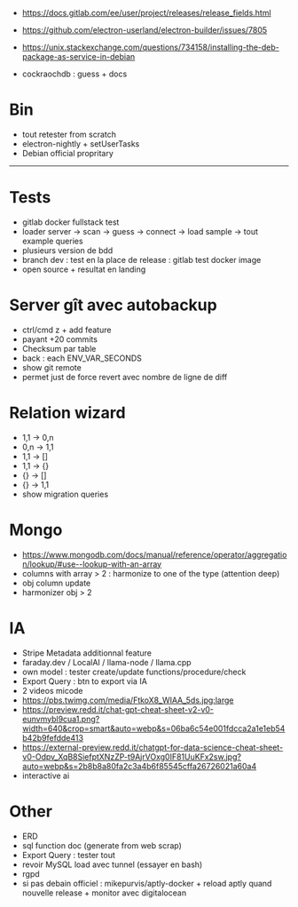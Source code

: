 - https://docs.gitlab.com/ee/user/project/releases/release_fields.html
- https://github.com/electron-userland/electron-builder/issues/7805
- https://unix.stackexchange.com/questions/734158/installing-the-deb-package-as-service-in-debian







- cockraochdb : guess + docs

# Bin
- tout retester from scratch
- electron-nightly + setUserTasks
- Debian official propritary

----------------------------------------------------------


# Tests
- gitlab docker fullstack test
- loader server -> scan -> guess -> connect -> load sample -> tout example queries
- plusieurs version de bdd
- branch dev : test en la place de release : gitlab test docker image
- open source + resultat en landing


# Server gît avec autobackup
- ctrl/cmd z + add feature
- payant +20 commits
- Checksum par table
- back : each ENV_VAR_SECONDS
- show git remote
- permet just de force revert avec nombre de ligne de diff


# Relation wizard
- 1,1 -> 0,n
- 0,n -> 1,1
- 1,1 -> []
- 1,1 -> {}
- {} -> []
- {} -> 1,1
- show migration queries


# Mongo
- https://www.mongodb.com/docs/manual/reference/operator/aggregation/lookup/#use--lookup-with-an-array
- columns with array > 2 : harmonize to one of the type (attention deep)
- obj column update
- harmonizer obj > 2


# IA
- Stripe Metadata additionnal feature
- faraday.dev / LocalAI / llama-node / llama.cpp
- own model : tester create/update functions/procedure/check
- Export Query : btn to export via IA
- 2 videos micode
- https://pbs.twimg.com/media/FtkoX8_WIAA_5ds.jpg:large
- https://preview.redd.it/chat-gpt-cheat-sheet-v2-v0-eunvmybl9cua1.png?width=640&crop=smart&auto=webp&s=06ba6c54e001fdcca2a1e1eb54b42b9fefdde413
- https://external-preview.redd.it/chatgpt-for-data-science-cheat-sheet-v0-Odpv_XqB8SiefptXNzZP-t9AjrVOxg0IF81UuKFx2sw.jpg?auto=webp&s=2b8b8a80fa2c3a4b6f85545cffa26726021a60a4
- interactive ai


# Other
- ERD
- sql function doc (generate from web scrap)
- Export Query : tester tout
- revoir MySQL load avec tunnel (essayer en bash)
- rgpd
- si pas debain officiel : mikepurvis/aptly-docker + reload aptly quand nouvelle release + monitor avec digitalocean

